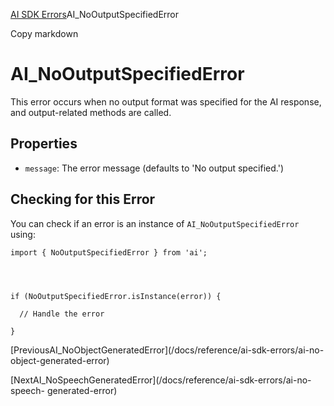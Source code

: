 [AI SDK Errors](/docs/reference/ai-sdk-errors)AI_NoOutputSpecifiedError

Copy markdown

# AI_NoOutputSpecifiedError

This error occurs when no output format was specified for the AI response, and
output-related methods are called.

## Properties

  * `message`: The error message (defaults to 'No output specified.')

## Checking for this Error

You can check if an error is an instance of `AI_NoOutputSpecifiedError` using:

    
    
    import { NoOutputSpecifiedError } from 'ai';
    
    
    
    
    if (NoOutputSpecifiedError.isInstance(error)) {
    
      // Handle the error
    
    }

[PreviousAI_NoObjectGeneratedError](/docs/reference/ai-sdk-errors/ai-no-
object-generated-error)

[NextAI_NoSpeechGeneratedError](/docs/reference/ai-sdk-errors/ai-no-speech-
generated-error)

